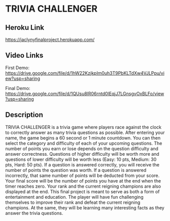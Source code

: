 # TRIVIA CHALLENGER

## Heroku Link
https://jaclynyfinalproject.herokuapp.com/ 
## Video Links
First Demo: https://drive.google.com/file/d/1hW22KzjkpIm0uh3T9PbKLTdXw4VJLPpu/view?usp=sharing

Final Demo: https://drive.google.com/file/d/1QUsu8lR06rntd0lEqjJ7LGnsgvOxBLFo/view?usp=sharing

## Description
TRIVIA CHALLENGER is a trivia game where players race against the clock to correctly answer as many trivia questions as possible. After entering your name, the game begins a 60 second or 1 minute countdown. You can then select the category and difficulty of each of your upcoming questions. The number of points you earn or lose depends on the question difficulty and answer correctness. Questions of higher difficulty will be worth more and questions of lower difficulty will be worth less (Easy: 10 pts, Medium: 30 pts, Hard: 50 pts). If a question is answered correctly, you will receive the number of points the question was worth. If a question is answered incorrectly, that same number of points will be deducted from your score. Your final score will be the number of points you have at the end when the timer reaches zero. Your rank and the current reigning champions are also displayed at the end. This final project is meant to serve as both a form of entertainment and education. The player will have fun challenging themselves to improve their rank and defeat the current reigning champions. At the same, they will be learning many interesting facts as they answer the trivia questions.  
